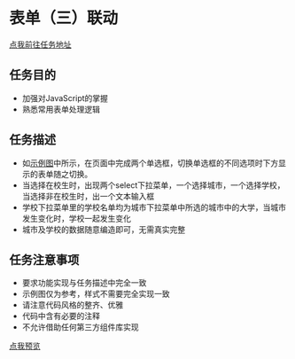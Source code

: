 # 表单（三）联动
[点我前往任务地址](http://ife.baidu.com/course/detail/id/106)
## 任务目的
+	加强对JavaScript的掌握
+	熟悉常用表单处理逻辑

## 任务描述
+	如[示例图](http://7xrp04.com1.z0.glb.clouddn.com/task_2_31_1.jpg)中所示，在页面中完成两个单选框，切换单选框的不同选项时下方显示的表单随之切换。
+	当选择在校生时，出现两个select下拉菜单，一个选择城市，一个选择学校，当选择非在校生时，出一个文本输入框
+	学校下拉菜单里的学校名单均为城市下拉菜单中所选的城市中的大学，当城市发生变化时，学校一起发生变化
+	城市及学校的数据随意编造即可，无需真实完整

## 任务注意事项
+	要求功能实现与任务描述中完全一致
+	示例图仅为参考，样式不需要完全实现一致
+	请注意代码风格的整齐、优雅
+	代码中含有必要的注释
+	不允许借助任何第三方组件库实现

[点我预览](http://htmlpreview.github.io/?https://github.com/RAAMENN/ife2017/blob/master/%E8%80%80%E8%80%80%E5%AD%A6%E9%99%A2/%E4%BB%BB%E5%8A%A1%E4%B8%89/%E4%BB%BB%E5%8A%A1%E4%B8%89.html)